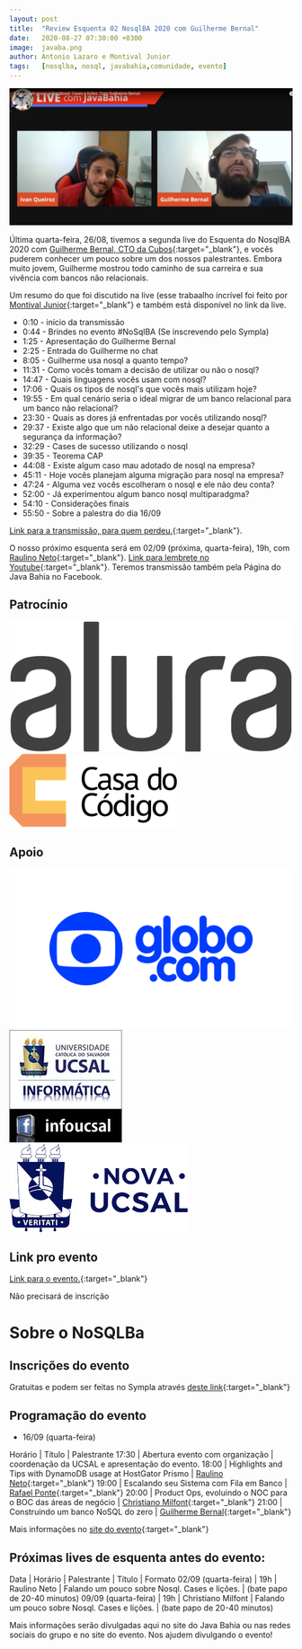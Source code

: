 ```yaml
---
layout: post
title:  "Review Esquenta 02 NosqlBA 2020 com Guilherme Bernal"
date:   2020-08-27 07:30:00 +0300
image:  javaba.png
author: Antonio Lazaro e Montival Junior
tags:   [nosqlba, nosql, javabahia,comunidade, evento]
---
```


![](/img/nosqlba/2020/youtube-com-guilherme.png)

Última quarta-feira, 26/08, tivemos a segunda live do Esquenta do NosqlBA 2020 com [Guilherme Bernal, CTO da Cubos](https://www.linkedin.com/in/guilherme-bernal-58666777/){:target="\_blank"}, e vocês puderem conhecer um pouco sobre um dos nossos palestrantes. Embora muito jovem, Guilherme mostrou todo caminho de sua carreira e sua vivência com bancos não relacionais.

Um resumo do que foi discutido na live (esse trabaalho incrível foi feito por [Montival Junior](https://www.linkedin.com/in/montivaljunior){:target="\_blank"} e também está disponível no link da live.

- 0:10 - início da transmissão
- 0:44 - Brindes no evento #NoSqlBA (Se inscrevendo pelo Sympla)
- 1:25 - Apresentação do Guilherme Bernal
- 2:25 - Entrada do Guilherme no chat
- 8:05 - Guilherme usa nosql a quanto tempo?
- 11:31 - Como vocês tomam a decisão de utilizar ou não o nosql?
- 14:47 - Quais linguagens vocês usam com nosql?
- 17:06 - Quais os tipos de nosql's que vocês mais utilizam hoje?
- 19:55 - Em qual cenário seria o ideal migrar de um banco relacional para um banco não relacional?
- 23:30 - Quais as dores já enfrentadas por vocês utilizando nosql?
- 29:37 - Existe algo que um não relacional deixe a desejar quanto a segurança da informação?
- 32:29 - Cases de sucesso utilizando o nosql
- 39:35 - Teorema CAP
- 44:08 - Existe algum caso mau adotado de nosql na empresa?
- 45:11 - Hoje vocês planejam alguma migração para nosql na empresa?
- 47:24 - Alguma vez vocês escolheram o nosql e ele não deu conta?
- 52:00 - Já experimentou algum banco nosql multiparadgma?
- 54:10 - Considerações finais
- 55:50 - Sobre a palestra do dia 16/09


[Link para a transmissão, para quem perdeu.](https://www.youtube.com/watch?v=59ptT6WIbD0){:target="\_blank"}.

O nosso próximo esquenta será em 02/09 (próxima, quarta-feira), 19h, com [Raulino Neto](https://www.linkedin.com/in/raulinoneto/){:target="\_blank"}. [Link para lembrete no Youtube](https://www.youtube.com/watch?v=dfQ8JHzJSME){:target="\_blank"}. Teremos transmissão também pela Página do Java Bahia no Facebook.

## Patrocínio

<div>
    <img src="/img/nosqlba/2020/alura-dark-1060px.png" class="img-thumbnail logo" alt="Alura">
    <img src="/img/nosqlba/2020/cdc.png" class="img-thumbnail logo" alt="Casa do código">
</div>

## Apoio 
<div class="container">
    <div class="row text-center">
        <img src="/img/nosqlba/2020/globodotcom.png" class="img-thumbnail logo" 
        alt="Globo.com">
        <img src="/img/nosqlba/2020/logo_infoucsal.jpg" class="img-thumbnail logo" 
        alt="DA Info UCSAL">
        <img src="/img/nosqlba/2020/logo-ucsal.png" class="img-thumbnail logo" 
        alt="UCSAL (Universidade Católica do Salvador)">
    </div>  
</div>


## Link pro evento

[Link para o evento.](https://www.youtube.com/watch?v=jEkV1B79C2g){:target="\_blank"}

Não precisará de inscrição

# Sobre o NoSQLBa

## Inscrições do evento

Gratuitas e podem ser feitas no Sympla através [deste link](https://www.sympla.com.br/nosqlba-2020__921068){:target="\_blank"}

## Programação do evento

- 16/09 (quarta-feira)

Horário | Título | Palestrante
17:30 | Abertura evento com organização | coordenação da UCSAL e apresentação do evento.
18:00 | Highlights and Tips with DynamoDB usage at HostGator Prismo	| [Raulino Neto](https://www.linkedin.com/in/raulinoneto/){:target="\_blank"}
19:00 | Escalando seu Sistema com Fila em Banco	| [Rafael Ponte](https://www.linkedin.com/in/rponte/){:target="\_blank"}
20:00 | Product Ops, evoluindo o NOC para o BOC das áreas de negócio | [Christiano Milfont](https://www.linkedin.com/in/cmilfont/){:target="\_blank"}
21:00 | Construindo um banco NoSQL do zero	| [Guilherme Bernal](https://www.linkedin.com/in/guilherme-bernal-58666777/){:target="\_blank"}

Mais informações no [site do evento](http://www.nosqlba.com/2020/index.html){:target="\_blank"}

## Próximas lives de esquenta antes do evento:

Data | Horário | Palestrante | Título | Formato
02/09 (quarta-feira) | 19h | Raulino Neto | Falando um pouco sobre Nosql. Cases e lições. | (bate papo de 20-40 minutos)
09/09 (quarta-feira) | 19h | Christiano Milfont | Falando um pouco sobre Nosql. Cases e lições. | (bate papo de 20-40 minutos)


Mais informações serão divulgadas aqui no site do Java Bahia ou nas redes sociais do grupo e no site do evento. Nos ajudem divulgando o evento!
